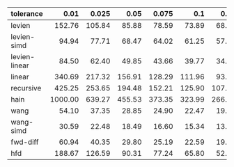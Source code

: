 | tolerance    |   0.01 |   0.025 |   0.05 |   0.075 |   0.1 |   0.15 |   0.2 |   0.25 |   0.5 |   1 |
|--------------| ------:| ------:| ------:| ------:| ------:| ------:| ------:| ------:| ------:| ------:|
|levien        | 152.76 | 105.84 | 85.88 | 78.59 | 73.89 | 68.32 | 65.25 | 61.75 | 55.04 | 49.38 |
|levien-simd   | 94.94 | 77.71 | 68.47 | 64.02 | 61.25 | 57.44 | 55.18 | 53.51 | 48.65 | 44.64 |
|levien-linear | 84.50 | 62.40 | 49.85 | 43.66 | 39.77 | 34.96 | 32.07 | 29.81 | 23.64 | 19.35 |
|linear        | 340.69 | 217.32 | 156.91 | 128.29 | 111.96 | 93.41 | 80.87 | 71.79 | 50.13 | 35.27 |
|recursive     | 425.25 | 253.65 | 194.48 | 152.21 | 125.90 | 107.51 | 96.18 | 85.17 | 55.27 | 41.26 |
|hain          | 1000.00 | 639.27 | 455.53 | 373.35 | 323.99 | 266.06 | 231.34 | 207.63 | 148.95 | 107.82 |
|wang          | 54.10 | 37.35 | 28.85 | 24.90 | 22.47 | 19.33 | 17.40 | 16.16 | 12.58 | 9.84 |
|wang-simd     | 30.59 | 22.48 | 18.49 | 16.60 | 15.34 | 13.69 | 12.40 | 11.55 | 9.19 | 6.90 |
|fwd-diff      | 60.94 | 40.35 | 29.80 | 25.19 | 22.59 | 19.40 | 17.40 | 16.00 | 12.38 | 9.68 |
|hfd           | 188.67 | 126.59 | 90.31 | 77.24 | 65.80 | 52.62 | 47.36 | 44.09 | 31.02 | 23.66 |
